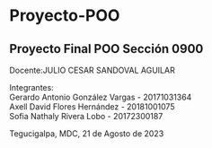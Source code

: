 # Proyecto-POO
## Proyecto Final POO Sección 0900

Docente:JULIO CESAR SANDOVAL AGUILAR

Integrantes: <br>
Gerardo Antonio González Vargas - 20171031364 <br>
Axell David Flores Hernández - 20181001075 <br>
Sofia Nathaly Rivera Lobo - 20172300187 <br>

Tegucigalpa, MDC, 21 de Agosto de 2023

